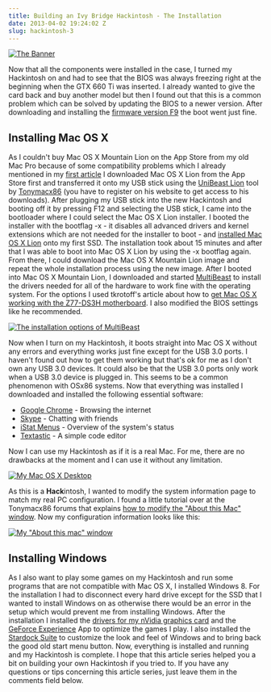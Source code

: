 ```yaml
---
title: Building an Ivy Bridge Hackintosh - The Installation
date: 2013-04-02 19:24:02 Z
slug: hackintosh-3
---
```


[![The Banner](https://leolabs.imgix.net/2013/04/hackintosh-3-banner.jpg?max-w=700)](/assets/2013/04/hackintosh-3-banner.jpg)

Now that all the components were installed in the case, I turned my Hackintosh on and had to see that the BIOS was always freezing right at the beginning when the GTX 660 Ti was inserted. I already wanted to give the card back and buy another model but then I found out that this is a common problem which can be solved by updating the BIOS to a newer version. After downloading and installing the [firmware version F9](http://www.gigabyte.com/products/product-page.aspx?pid=4326#bios "The download page for the BIOS updates") the boot went just fine.

## Installing Mac OS X

As I couldn't buy Mac OS X Mountain Lion on the App Store from my old Mac Pro because of some compatibility problems which I already mentioned in my [first article](http://leolabs.org/blog/hackintosh-part-1/ "Building an Ivy Bridge Hackintosh – The parts") I downloaded Mac OS X Lion from the App Store first and transferred it onto my USB stick using the [UniBeast Lion](http://www.tonymacx86.com/downloads.php?do=file&id=161 "UniBeast Lion") tool by [Tonymacx86](http://www.tonymacx86.com/ "Tonymacx86's Homepage") (you have to register on his website to get access to his downloads). After plugging my USB stick into the new Hackintosh and booting off it by pressing F12 and selecting the USB stick, I came into the bootloader where I could select the Mac OS X Lion installer. I booted the installer with the bootflag -x - it disables all advanced drivers and kernel extensions which are not needed for the installer to boot - and [installed Mac OS X Lion](http://tonymacx86.blogspot.de/2011/10/unibeast-install-mac-os-x-lion-using.html) onto my first SSD. The installation took about 15 minutes and after that I was able to boot into Mac OS X Lion by using the -x bootflag again. From there, I could download the Mac OS X Mountain Lion image and repeat the whole installation process using the new image. After I booted into Mac OS X Mountain Lion, I downloaded and started [MultiBeast](http://www.tonymacx86.com/downloads.php?do=file&id=155 "MultiBeast on Tonymacx86's Homepage") to install the drivers needed for all of the hardware to work fine with the operating system. For the options I used tkrotoff's article about how to [get Mac OS X working with the Z77-DS3H motherboard](https://github.com/tkrotoff/Gigabyte-GA-Z77-DS3H-rev1.1-Hackintosh "MultiBeast installation instructions"). I also modified the BIOS settings like he recommended.

[![The installation options of MultiBeast](https://leolabs.imgix.net/2013/04/Bildschirmfoto-2013-04-02-um-19.35.20.png?max-w=700)](/assets/2013/04/Bildschirmfoto-2013-04-02-um-19.35.20.png)

Now when I turn on my Hackintosh, it boots straight into Mac OS X without any errors and everything works just fine except for the USB 3.0 ports. I haven't found out how to get them working but that's ok for me as I don't own any USB 3.0 devices. It could also be that the USB 3.0 ports only work when a USB 3.0 device is plugged in. This seems to be a common phenomenon with OSx86 systems. Now that everything was installed I downloaded and installed the following essential software:

*   [Google Chrome](http://chrome.google.com "Download Google Chrome") - Browsing the internet
*   [Skype](http://skype.com/ "Download Skype") - Chatting with friends
*   [iStat Menus](http://bjango.com/mac/istatmenus/ "Download iStat Menus") - Overview of the system's status
*   [Textastic](http://www.textasticapp.com/mac.html "Download Textastic") - A simple code editor

Now I can use my Hackintosh as if it is a real Mac. For me, there are no drawbacks at the moment and I can use it without any limitation.

[![My Mac OS X Desktop](https://leolabs.imgix.net/2013/04/Bildschirmfoto-2013-04-02-um-20.59.45.png?max-w=700)](/assets/2013/04/Bildschirmfoto-2013-04-02-um-20.59.45.png)

As this is a **Hack**intosh, I wanted to modify the system information page to match my real PC configuration. I found a little tutorial over at the Tonymacx86 forums that explains [how to modify the "About this Mac" window](http://www.tonymacx86.com/customization/79536-mod-about-mac-10-8-a.html). Now my configuration information looks like this:

[![My "About this mac" window](https://leolabs.imgix.net/2013/04/Bildschirmfoto-2013-04-02-um-21.00.39.png?max-w=700)](/assets/2013/04/Bildschirmfoto-2013-04-02-um-21.00.39.png)

## Installing Windows

As I also want to play some games on my Hackintosh and run some programs that are not compatible with Mac OS X, I installed Windows 8\. For the installation I had to disconnect every hard drive except for the SSD that I wanted to install Windows on as otherwise there would be an error in the setup which would prevent me from installing Windows. After the installation I installed the [drivers for my nVidia graphics card](http://www.geforce.com/drivers/results/59641 "Download the graphics card's driver") and the [GeForce Experience](http://www.geforce.com/drivers/geforce-experience "Download GeForce Experience") App to optimize the games I play. I also installed the [Stardock Suite](http://stardock.com/products/odnt/information.asp "Download the Stardock Suite (Object Desktop)") to customize the look and feel of Windows and to bring back the good old start menu button. Now, everything is installed and running and my Hackintosh is complete. I hope that this article series helped you a bit on building your own Hackintosh if you tried to. If you have any questions or tips concerning this article series, just leave them in the comments field below.